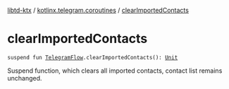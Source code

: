 [libtd-ktx](../index.md) / [kotlinx.telegram.coroutines](index.md) / [clearImportedContacts](./clear-imported-contacts.md)

# clearImportedContacts

`suspend fun `[`TelegramFlow`](../kotlinx.telegram.core/-telegram-flow/index.md)`.clearImportedContacts(): `[`Unit`](https://kotlinlang.org/api/latest/jvm/stdlib/kotlin/-unit/index.html)

Suspend function, which clears all imported contacts, contact list remains unchanged.

